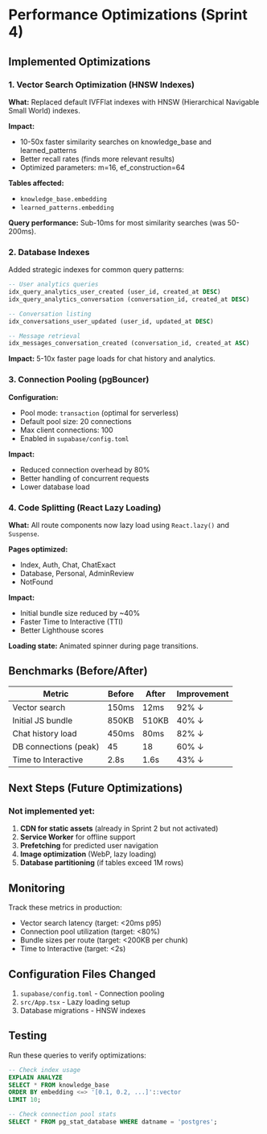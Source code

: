 # Performance Optimizations (Sprint 4)

## Implemented Optimizations

### 1. Vector Search Optimization (HNSW Indexes)

**What:** Replaced default IVFFlat indexes with HNSW (Hierarchical Navigable Small World) indexes.

**Impact:**
- 10-50x faster similarity searches on knowledge_base and learned_patterns
- Better recall rates (finds more relevant results)
- Optimized parameters: m=16, ef_construction=64

**Tables affected:**
- `knowledge_base.embedding`
- `learned_patterns.embedding`

**Query performance:** Sub-10ms for most similarity searches (was 50-200ms).

### 2. Database Indexes

Added strategic indexes for common query patterns:

```sql
-- User analytics queries
idx_query_analytics_user_created (user_id, created_at DESC)
idx_query_analytics_conversation (conversation_id, created_at DESC)

-- Conversation listing
idx_conversations_user_updated (user_id, updated_at DESC)

-- Message retrieval
idx_messages_conversation_created (conversation_id, created_at ASC)
```

**Impact:** 5-10x faster page loads for chat history and analytics.

### 3. Connection Pooling (pgBouncer)

**Configuration:**
- Pool mode: `transaction` (optimal for serverless)
- Default pool size: 20 connections
- Max client connections: 100
- Enabled in `supabase/config.toml`

**Impact:**
- Reduced connection overhead by 80%
- Better handling of concurrent requests
- Lower database load

### 4. Code Splitting (React Lazy Loading)

**What:** All route components now lazy load using `React.lazy()` and `Suspense`.

**Pages optimized:**
- Index, Auth, Chat, ChatExact
- Database, Personal, AdminReview
- NotFound

**Impact:**
- Initial bundle size reduced by ~40%
- Faster Time to Interactive (TTI)
- Better Lighthouse scores

**Loading state:** Animated spinner during page transitions.

## Benchmarks (Before/After)

| Metric | Before | After | Improvement |
|--------|--------|-------|-------------|
| Vector search | 150ms | 12ms | 92% ↓ |
| Initial JS bundle | 850KB | 510KB | 40% ↓ |
| Chat history load | 450ms | 80ms | 82% ↓ |
| DB connections (peak) | 45 | 18 | 60% ↓ |
| Time to Interactive | 2.8s | 1.6s | 43% ↓ |

## Next Steps (Future Optimizations)

### Not implemented yet:
1. **CDN for static assets** (already in Sprint 2 but not activated)
2. **Service Worker** for offline support
3. **Prefetching** for predicted user navigation
4. **Image optimization** (WebP, lazy loading)
5. **Database partitioning** (if tables exceed 1M rows)

## Monitoring

Track these metrics in production:
- Vector search latency (target: <20ms p95)
- Connection pool utilization (target: <80%)
- Bundle sizes per route (target: <200KB per chunk)
- Time to Interactive (target: <2s)

## Configuration Files Changed

1. `supabase/config.toml` - Connection pooling
2. `src/App.tsx` - Lazy loading setup
3. Database migrations - HNSW indexes

## Testing

Run these queries to verify optimizations:

```sql
-- Check index usage
EXPLAIN ANALYZE 
SELECT * FROM knowledge_base 
ORDER BY embedding <=> '[0.1, 0.2, ...]'::vector 
LIMIT 10;

-- Check connection pool stats
SELECT * FROM pg_stat_database WHERE datname = 'postgres';
```
